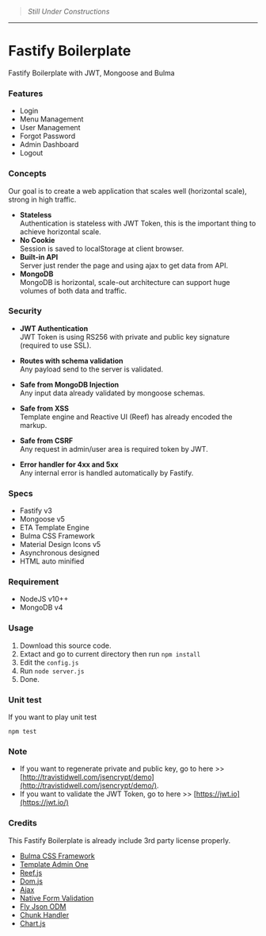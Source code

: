 > *Still Under Constructions*

---

# Fastify Boilerplate
Fastify Boilerplate with JWT, Mongoose and Bulma

### Features
- Login
- Menu Management
- User Management
- Forgot Password
- Admin Dashboard
- Logout

### Concepts
Our goal is to create a web application that scales well (horizontal scale), strong in high traffic.

- **Stateless**  
  Authentication is stateless with JWT Token, this is the important thing to achieve horizontal scale.
- **No Cookie**  
  Session is saved to localStorage at client browser.
- **Built-in API**  
  Server just render the page and using ajax to get data from API.
- **MongoDB**  
  MongoDB is horizontal, scale-out architecture can support huge volumes of both data and traffic.

### Security
- **JWT Authentication**  
  JWT Token is using RS256 with private and public key signature (required to use SSL).

- **Routes with schema validation**  
  Any payload send to the server is validated.

- **Safe from MongoDB Injection**  
  Any input data already validated by mongoose schemas.

- **Safe from XSS**  
  Template engine and Reactive UI (Reef) has already encoded the markup.

- **Safe from CSRF**  
  Any request in admin/user area is required token by JWT.

- **Error handler for 4xx and 5xx**  
  Any internal error is handled automatically by Fastify.

### Specs
- Fastify v3
- Mongoose v5
- ETA Template Engine
- Bulma CSS Framework
- Material Design Icons v5
- Asynchronous designed
- HTML auto minified

### Requirement
- NodeJS v10++
- MongoDB v4

### Usage
1. Download this source code.
2. Extact and go to current directory then run `npm install`
3. Edit the `config.js`
4. Run `node server.js`
5. Done.

### Unit test
If you want to play unit test
```
npm test
```

### Note
- If you want to regenerate private and public key, go to here >> [http://travistidwell.com/jsencrypt/demo](http://travistidwell.com/jsencrypt/demo/).
- If you want to validate the JWT Token, go to here >> [https://jwt.io](https://jwt.io/)

### Credits
This Fastify Boilerplate is already include 3rd party license properly.
- [Bulma CSS Framework](https://github.com/jgthms/bulma)
- [Template Admin One](https://github.com/vikdiesel/admin-one-bulma-dashboard/)
- [Reef.js](https://github.com/cferdinandi/reef)
- [Dom.js](https://github.com/aalfiann/dom.js)
- [Ajax](https://github.com/fdaciuk/ajax)
- [Native Form Validation](https://github.com/aalfiann/native-form-validation)
- [Fly Json ODM](https://github.com/aalfiann/fly-json-odm)
- [Chunk Handler](https://github.com/aalfiann/chunk-handler)
- [Chart.js](https://github.com/chartjs/Chart.js)
